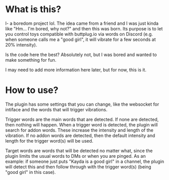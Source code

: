# What is this?

I- a boredom project lol. The idea came from a friend and I was just kinda like "Hm... I'm bored, why not?" and then this was born.
Its purpose is to let you control toys compatible with buttplug.io via words on Discord (e.g. when someone calls me a "good girl", it will vibrate for a few seconds at 20% intensity).

Is the code here the best? Absolutely not, but I was bored and wanted to make something for fun.

I may need to add more information here later, but for now, this is it.

# How to use?

The plugin has some settings that you can change, like the websocket for intiface and the words that will trigger vibrations.

Trigger words are the main words that are detected. If none are detected, then nothing will happen.
When a trigger word is detected, the plugin will search for addon words. These increase the intensity and length of the vibration.
If no addon words are detected, then the default intensity and length for the trigger word(s) will be used.

Target words are words that will be detected no matter what, since the plugin limits the usual words to DMs or when you are pinged.
As an example: if someone just puts "Kayda is a good girl" in a channel, the plugin will detect this and then follow through with the trigger word(s) (being "good girl" in this case).

